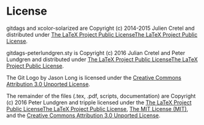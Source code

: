 License
=======

gitdags and xcolor-solarized are Copyright (c) 2014-2015 Julien Cretel and
distributed under [The LaTeX Project Public LicenseThe LaTeX Project Public
License][1].

gitdags-peterlundgren.sty is Copyright (c) 2016 Julian Cretel and Peter
Lundgren and distributed under [The LaTeX Project Public LicenseThe LaTeX
Project Public License][1].

The Git Logo by Jason Long is licensed under the [Creative Commons Attribution
3.0 Unported License][3].

The remainder of the files (.tex, .pdf, scripts, documentation) are Copyright
(c) 2016 Peter Lundgren and tripple licensed under the [The LaTeX Project
Public LicenseThe LaTeX Project Public License][1], [The MIT License (MIT)][2],
and the [Creative Commons Attribution 3.0 Unported License][3].

  [1]: lppl.txt
  [2]: MIT.txt
  [3]: https://creativecommons.org/licenses/by/3.0/legalcode
